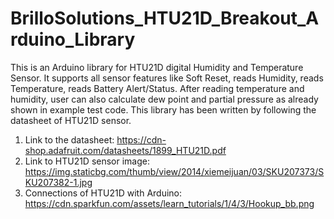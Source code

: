 # BrilloSolutions_HTU21D_Breakout_Arduino_Library
This is an Arduino library for HTU21D digital Humidity and Temperature Sensor. 
It supports all sensor features like Soft Reset, reads Humidity, reads Temperature, reads Battery Alert/Status.
After reading temperature and humidity, user can also calculate dew point and partial pressure as already shown in example test code.
This library has been written by following the datasheet of HTU21D sensor.

1. Link to the datasheet: https://cdn-shop.adafruit.com/datasheets/1899_HTU21D.pdf
2. Link to HTU21D sensor image: https://img.staticbg.com/thumb/view/2014/xiemeijuan/03/SKU207373/SKU207382-1.jpg
3. Connections of HTU21D with Arduino: https://cdn.sparkfun.com/assets/learn_tutorials/1/4/3/Hookup_bb.png